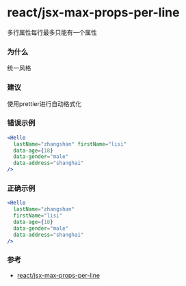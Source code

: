# react/jsx-max-props-per-line

多行属性每行最多只能有一个属性

### 为什么

统一风格

### 建议

使用prettier进行自动格式化

### 错误示例

```jsx
<Hello
  lastName="zhangshan" firstName="lisi"
  data-age={18}
  data-gender="male"
  data-address="shanghai"
/>
```

### 正确示例

```jsx
<Hello
  lastName="zhangshan"
  firstName="lisi"
  data-age={18}
  data-gender="male"
  data-address="shanghai"
/>
```

### 参考

- [react/jsx-max-props-per-line](https://github.com/yannickcr/eslint-plugin-react/blob/master/docs/rules/jsx-max-props-per-line.md)
